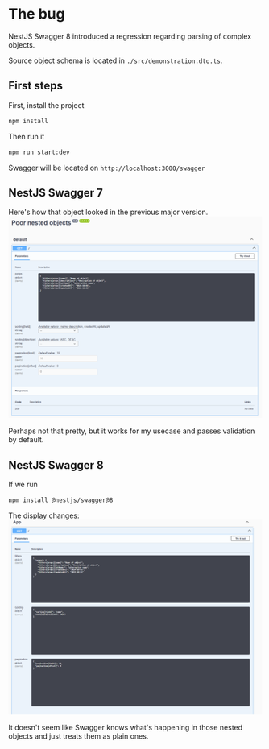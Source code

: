 # The bug

NestJS Swagger 8 introduced a regression regarding parsing of complex objects.

Source object schema is located in `./src/demonstration.dto.ts`.

## First steps

First, install the project

```bash
npm install
```

Then run it

```bash
npm run start:dev
```

Swagger will be located on `http://localhost:3000/swagger`

## NestJS Swagger 7

Here's how that object looked in the previous major version.
![7](7.png)

Perhaps not that pretty, but it works for my usecase and passes validation by default.

## NestJS Swagger 8

If we run

```bash
npm install @nestjs/swagger@8
```

The display changes:
![8](8.png)

It doesn't seem like Swagger knows what's happening in those nested objects and just treats them as plain ones.
